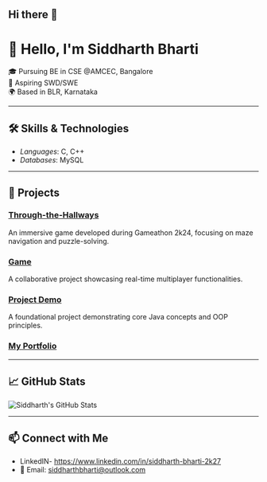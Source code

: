 ## Hi there 👋
# 👋 Hello, I'm Siddharth Bharti

🎓 Pursuing BE in CSE @AMCEC, Bangalore<br>
💼 Aspiring SWD/SWE<br>
🌍 Based in BLR, Karnataka

---

## 🛠 Skills & Technologies

- *Languages*: C, C++
- *Databases*: MySQL

---

## 📂 Projects

### [Through-the-Hallways](https://github.com/SiddharthB29/Through-the-Hallways)
An immersive game developed during Gameathon 2k24, focusing on maze navigation and puzzle-solving.

### [Game](https://github.com/SiddharthB29/game)
A collaborative project showcasing real-time multiplayer functionalities.

### [Project Demo](https://github.com/SiddharthB29/project-demo)
A foundational project demonstrating core Java concepts and OOP principles.

### [My Portfolio]()

---

## 📈 GitHub Stats

![Siddharth's GitHub Stats](https://github-readme-stats.vercel.app/api?username=SiddharthB29&show_icons=true&theme=radical)

---

## 📫 Connect with Me

- LinkedIN- https://www.linkedin.com/in/siddharth-bharti-2k27
- 📧 Email: siddharthbharti@outlook.com
